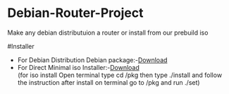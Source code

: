 # Debian-Router-Project
Make any debian distributuion a router or install from our prebuild iso

#Installer
<ul>
 <li>For Debian Distribution Debian package:-<a href="https://github.com/sounakkar/Debian-Router-Project/blob/main/DEBIAN/drp.deb?raw=true">Download</a></li>
 <li>For Direct Minimal iso Installer:-<a href="https://mega.nz/file/YVFxDSja#DZiwNc6X2EyG_WrdaehNCebAInY5StXigm4ObWf3I9Q">Download</a> <br> (for iso install Open terminal type cd /pkg then type ./install and follow the instruction after install on terminal go to /pkg and run ./set)  </li>
  </ul>

